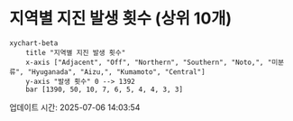 # 지역별 지진 발생 횟수 (상위 10개)

```mermaid
xychart-beta
    title "지역별 지진 발생 횟수"
    x-axis ["Adjacent", "Off", "Northern", "Southern", "Noto,", "미분류", "Hyuganada", "Aizu,", "Kumamoto", "Central"]
    y-axis "발생 횟수" 0 --> 1392
    bar [1390, 50, 10, 7, 6, 5, 4, 4, 3, 3]
```

업데이트 시간: 2025-07-06 14:03:54
